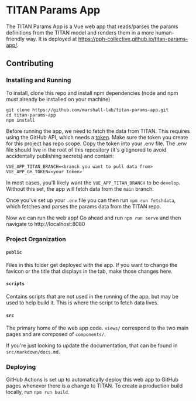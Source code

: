 # TITAN Params App

The TITAN Params App is a Vue web app that reads/parses the params definitions from the TITAN model and renders them in a more human-friendly way.  It is deployed at https://pph-collective.github.io/titan-params-app/.

## Contributing

### Installing and Running

To install, clone this repo and install npm dependencies (node and npm must already be installed on your machine)

```
git clone https://github.com/marshall-lab/titan-params-app.git
cd titan-params-app
npm install
```

Before running the app, we need to fetch the data from TITAN.  This requires using the GitHub API, which needs a [token](https://help.github.com/en/github/authenticating-to-github/creating-a-personal-access-token-for-the-command-line). Make sure the token you create for this project has repo scope. Copy the token into your .env file.  The .env file should live in the root of this repository (it's gitignored to avoid accidentally publishing secrets) and contain:

```
VUE_APP_TITAN_BRANCH=<branch you want to pull data from>
VUE_APP_GH_TOKEN=<your token>
```

In most cases, you'll likely want the `VUE_APP_TITAN_BRANCH` to be `develop`.  Without this set, the app will fetch data from the `main` branch.

Once you've set up your `.env` file you can then run `npm run fetchdata`, which fetches and parses the params data from the TITAN repo.

Now we can run the web app! Go ahead and run `npm run serve` and then navigate to http://localhost:8080

### Project Organization

#### `public`

Files in this folder get deployed with the app. If you want to change the favicon or the title that displays in the tab, make those changes here.

#### `scripts`

Contains scripts that are not used in the running of the app, but may be used to help build it.  This is where the script to fetch data lives.

#### `src`

The primary home of the web app code. `views/` correspond to the two main pages and are composed of `components/`.

If you're just looking to update the documentation, that can be found in `src/markdown/docs.md`.

### Deploying

GitHub Actions is set up to automatically deploy this web app to GitHub pages whenever there is a change to TITAN.  To create a production build locally, run `npm run build`.
